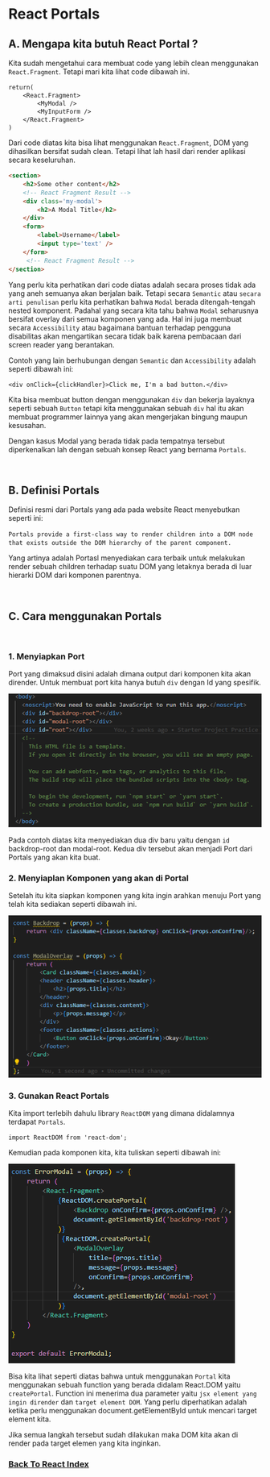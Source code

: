 # React Portals

## A. Mengapa kita butuh React Portal ?

Kita sudah mengetahui cara membuat code yang lebih clean menggunakan `React.Fragment`. Tetapi mari kita lihat code dibawah ini.

```tsx
return(
    <React.Fragment>
        <MyModal />
        <MyInputForm />
    </React.Fragment>
)
```

Dari code diatas kita bisa lihat menggunakan `React.Fragment`, DOM yang dihasilkan bersifat sudah clean. Tetapi lihat lah hasil dari render aplikasi secara keseluruhan.

```html
<section>
    <h2>Some other content</h2>
    <!-- React Fragment Result -->
    <div class='my-modal'>
        <h2>A Modal Title</h2>
    </div>
    <form>
        <label>Username</label>
        <input type='text' />
    </form>
     <!-- React Fragment Result -->
</section>
```

Yang perlu kita perhatikan dari code diatas adalah secara proses tidak ada yang aneh semuanya akan berjalan baik. Tetapi secara `Semantic` atau `secara arti penulisan` perlu kita perhatikan bahwa `Modal` berada ditengah-tengah nested komponent. Padahal yang secara kita tahu bahwa `Modal` seharusnya bersifat overlay dari semua komponen yang ada. Hal ini juga membuat secara `Accessibility` atau bagaimana bantuan terhadap pengguna disabilitas akan mengartikan secara tidak baik karena pembacaan dari screen reader yang berantakan.

Contoh yang lain berhubungan dengan `Semantic` dan `Accessibility` adalah seperti dibawah ini:

```tsx
<div onClick={clickHandler}>Click me, I'm a bad button.</div>
```

Kita bisa membuat button dengan menggunakan `div` dan bekerja layaknya seperti sebuah `Button` tetapi kita menggunakan sebuah `div` hal itu akan membuat programmer lainnya yang akan mengerjakan bingung maupun kesusahan.

Dengan kasus Modal yang berada tidak pada tempatnya tersebut diperkenalkan lah dengan sebuah konsep React yang bernama `Portals`.

<br>

## B. Definisi Portals

Definisi resmi dari Portals yang ada pada website React menyebutkan seperti ini:

`
Portals provide a first-class way to render children into a DOM node that exists outside the DOM hierarchy of the parent component.
`

Yang artinya adalah Portasl menyediakan cara terbaik untuk melakukan render sebuah children terhadap suatu DOM yang letaknya berada di luar hierarki DOM dari komponen parentnya.

<br>


## C. Cara menggunakan Portals
<br>


### 1. Menyiapkan Port

Port yang dimaksud disini adalah dimana output dari komponen kita akan dirender. Untuk membuat port kita hanya butuh `div` dengan Id yang spesifik.

![Port Portals](../../images/port-portals.png)

Pada contoh diatas kita menyediakan dua div baru yaitu dengan `id` backdrop-root dan modal-root. Kedua div tersebut akan menjadi Port dari Portals yang akan kita buat.

### 2. Menyiaplan Komponen yang akan di Portal

Setelah itu kita siapkan komponen yang kita ingin arahkan menuju Port yang telah kita sediakan seperti dibawah ini.

![Portals Components](../../images/portal-components.png)

### 3. Gunakan React Portals

Kita import terlebih dahulu library `ReactDOM` yang dimana didalamnya terdapat `Portals`.

```tsx
import ReactDOM from 'react-dom';
```

Kemudian pada komponen kita, kita tuliskan seperti dibawah ini:

![React Portal Use](../../images/react-portal-use.png)

Bisa kita lihat seperti diatas bahwa untuk menggunakan `Portal` kita menggunakan sebuah function yang berada didalam React.DOM yaitu `createPortal`. Function ini menerima dua parameter yaitu `jsx element yang ingin dirender` dan `target element DOM`. Yang perlu diperhatikan adalah ketika perlu menggunakan document.getElementById untuk mencari target element kita.

Jika semua langkah tersebut sudah dilakukan maka DOM kita akan di render pada target elemen yang kita inginkan.

### [Back To React Index](../../README.md)






